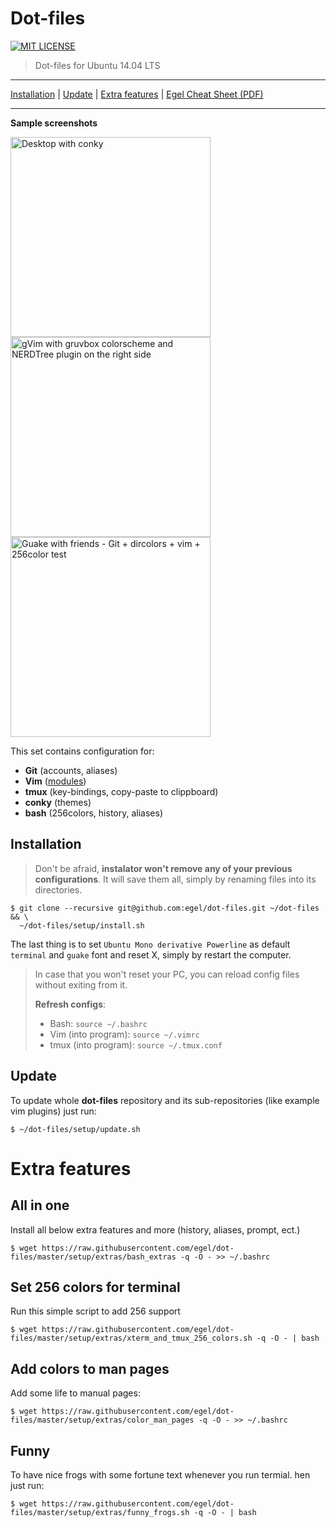 # Dot-files

[![MIT LICENSE](http://img.shields.io/badge/license-MIT-yellowgreen.svg?style=flat-square)](https://github.com/egel/dot-files/blob/master/LICENSE)

> Dot-files for Ubuntu 14.04 LTS

* * *
[Installation](#installation) | [Update](#update) | [Extra features](#extra-features) | [Egel Cheat Sheet (PDF)](http://bit.ly/1wqcChS)
* * *

**Sample screenshots**

<img src="http://i.imgur.com/hwi7ia0.png" title="Desktop with conky" width="320" />
<img src="http://i.imgur.com/4l1A7rP.png" title="gVim with gruvbox colorscheme and NERDTree plugin on the right side" width="320" />
<img src="http://i.imgur.com/Z48dPBU.png" title="Guake with friends - Git + dircolors + vim + 256color test" width="320" />

This set contains configuration for:

  - **Git** (accounts, aliases)
  - **Vim** ([modules](.vim/bundle))
  - **tmux** (key-bindings, copy-paste to clippboard)
  - **conky** (themes)
  - **bash** (256colors, history, aliases)


## Installation
> Don't be afraid, **instalator won't remove any of your previous configurations**. It will save them all, simply by renaming files into its directories.

    $ git clone --recursive git@github.com:egel/dot-files.git ~/dot-files && \
      ~/dot-files/setup/install.sh

The last thing is to set `Ubuntu Mono derivative Powerline` as default `terminal` and `guake` font and reset X, simply by restart the computer.

> In case that you won't reset your PC, you can reload config files without exiting from it.
>
> **Refresh configs**:
> - Bash: `source ~/.bashrc`
> - Vim (into program): `source ~/.vimrc`
> - tmux (into program): `source ~/.tmux.conf`


## Update
To update whole **dot-files** repository and its sub-repositories (like example vim plugins) just run:

    $ ~/dot-files/setup/update.sh

# Extra features

## All in one
Install all below extra features and more (history, aliases, prompt, ect.)

    $ wget https://raw.githubusercontent.com/egel/dot-files/master/setup/extras/bash_extras -q -O - >> ~/.bashrc

## Set 256 colors for terminal
Run this simple script to add 256 support

    $ wget https://raw.githubusercontent.com/egel/dot-files/master/setup/extras/xterm_and_tmux_256_colors.sh -q -O - | bash

## Add colors to man pages
Add some life to manual pages:

    $ wget https://raw.githubusercontent.com/egel/dot-files/master/setup/extras/color_man_pages -q -O - >> ~/.bashrc

## Funny
To have nice frogs with some fortune text whenever you run termial. hen just run:

    $ wget https://raw.githubusercontent.com/egel/dot-files/master/setup/extras/funny_frogs.sh -q -O - | bash

 [powerline-install-webpage]: https://powerline.readthedocs.org/en/latest/installation/linux.html#font-installation
 [.vim/bundle]: https://github.com/egel/dot-files/tree/master/.vim/bundle
 [.gitconfig]: https://github.com/egel/dot-files/blob/master/.gitconfig

